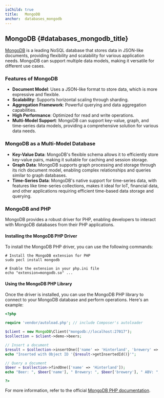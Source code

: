 ```yaml
---
isChild: true
title:   MongoDB
anchor:  databases_mongodb
---
```


## MongoDB {#databases_mongodb_title}

[MongoDB][1] is a leading NoSQL database that stores data in JSON-like documents, providing flexibility and scalability for various application needs. MongoDB can support multiple data models, making it versatile for different use cases.

### Features of MongoDB

- **Document Model**: Uses a JSON-like format to store data, which is more expressive and flexible.
- **Scalability**: Supports horizontal scaling through sharding.
- **Aggregation Framework**: Powerful querying and data aggregation capabilities.
- **High Performance**: Optimized for read and write operations.
- **Multi-Model Support**: MongoDB can support key-value, graph, and time-series data models, providing a comprehensive solution for various data needs.

### MongoDB as a Multi-Model Database

- **Key-Value Data**: MongoDB's flexible schema allows it to efficiently store key-value pairs, making it suitable for caching and session storage.
- **Graph Data**: MongoDB supports graph processing and storage through its rich document model, enabling complex relationships and queries similar to graph databases.
- **Time-Series Data**: MongoDB's native support for time-series data, with features like time-series collections, makes it ideal for IoT, financial data, and other applications requiring efficient time-based data storage and querying.

### MongoDB and PHP

MongoDB provides a robust driver for PHP, enabling developers to interact with MongoDB databases from their PHP applications.

#### Installing the MongoDB PHP Driver

To install the MongoDB PHP driver, you can use the following commands:

```shell
# Install the MongoDB extension for PHP
sudo pecl install mongodb

# Enable the extension in your php.ini file
echo "extension=mongodb.so" ...
```

#### Using the MongoDB PHP Library
Once the driver is installed, you can use the MongoDB PHP library to connect to your MongoDB database and perform operations. Here's an example:

```php
<?php

require 'vendor/autoload.php'; // include Composer's autoloader

$client = new MongoDB\Client("mongodb://localhost:27017");
$collection = $client->demo->beers;

// Insert a document
$result = $collection->insertOne(['name' => 'Hinterland', 'brewery' => 'Coopers', 'abv' => 5.5]);
echo "Inserted with Object ID '{$result->getInsertedId()}'";

// Query a document
$beer = $collection->findOne(['name' => 'Hinterland']);
echo "Beer: ", $beer['name'], " Brewery: ", $beer['brewery'], " ABV: ", $beer['abv'], "\n";

?>
```


For more information, refer to the official [MongoDB PHP documentation][2].


[1]: https://www.mongodb.com/
[2]: https://www.mongodb.com/docs/drivers/php-drivers/